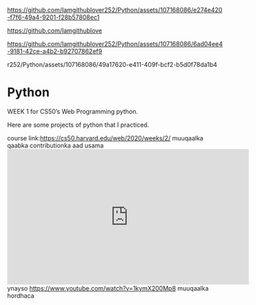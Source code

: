

https://github.com/Iamgithublover252/Python/assets/107168086/e274e420-f7f6-49a4-9201-f28b57808ec1



https://github.com/Iamgithublove

https://github.com/Iamgithublover252/Python/assets/107168086/6ad04ee4-9181-42ce-a4b2-b92707862ef9

r252/Python/assets/107168086/49a17620-e411-409f-bcf2-b5d0f78da1b4

# Python

WEEK 1 for CS50’s Web Programming python.

Here are some projects of python that I practiced.

course link:https://cs50.harvard.edu/web/2020/weeks/2/
muuqaalka qaabka contributionka aad usama<iframe width="560" height="315" src="https://www.youtube.com/embed/rDzoP8Bcqis" title="YouTube video player" frameborder="0" allow="accelerometer; autoplay; clipboard-write; encrypted-media; gyroscope; picture-in-picture; web-share" allowfullscreen></iframe>ynayso https://www.youtube.com/watch?v=1kymX200Mp8
muuqaalka hordhaca 
